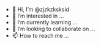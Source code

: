 - 👋 Hi, I’m @zjzkzksksid
- 👀 I’m interested in ...
- 🌱 I’m currently learning ...
- 💞️ I’m looking to collaborate on ...
- 📫 How to reach me ...

<!---
zjzkzksksid/zjzkzksksid is a ✨ special ✨ repository because its `README.md` (this file) appears on your GitHub profile.
You can click the Preview link to take a look at your changes.
--->
